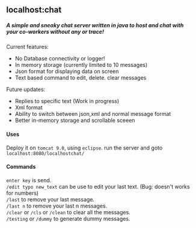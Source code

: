 ## localhost:chat

##### A simple and sneaky chat server written in java to host and chat with your co-workers without any or trace!

Current features:
* No Database connectivity or logger!
* In memory storage (currently limited to 10 messages)
* Json format for displaying data on screen
* Text based command to edit, delete. clear messages

Future updates:
* Replies to specific text (Work in progress)
* Xml format
* Ability to switch between json,xml and normal message format
* Better in-memory storage and scrollable sceeen  


#### Uses

Deploy it on `tomcat 9.0`, using `eclipse`. run the server and goto `localhost:8080/localhostchat/`

#### Commands

`enter key` is send.  
`/edit typo new_text` can be use to edit your last text. (Bug: doesn't works for numbers)  
`/last` to remove your last message.  
`/last n` to remove your last n messages.  
`/clear` or `/cls` or `/clean` to clear all the messages.  
`/testing` or `/dummy` to generate dummy messages.  